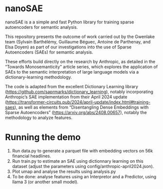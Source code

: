 # nanoSAE

nanoSAE is a a simple and fast Python library for training sparse autoencoders for semantic analysis.

This repository presents the outcome of work carried out by the Gwenlake team (Sylvain Barthélémy, Guillaume Béguec, Antoine de Parthenay, and Elsa Doyen) as part of our investigations into the use of Sparse Autoencoders (SAEs) for semantic analysis.

These efforts build directly on the research by Anthropic, as detailed in the “Towards Monosemanticity” article series, which explores the application of SAEs to the semantic interpretation of large language models via a dictionary-learning methodology.

The code is adapted from the excellent Dictionary Learning library (https://github.com/saprmarks/dictionary_learning), notably incorporating Anthropic’s SAE implementation from their April 2024 update (https://transformer-circuits.pub/2024/april-update/index.html#training-saes), as well as elements from “Disentangling Dense Embeddings with Sparse Autoencoders” (https://arxiv.org/abs/2408.00657), notably the methodology to analyze features.

# Running the demo

1. Run data.py to generate a parquet file with embedding vectors on 56k financial headlines.
2. Run train.py to estimate an SAE using dictionnary learning on this dataset (adjust the parameters using config/anthropic-april2024.json).
3. Plot umap and analyse the results using analysis.py
4. To be done: analyse features using an Interpretor and a Predictor, using llama 3 (or another small model).
